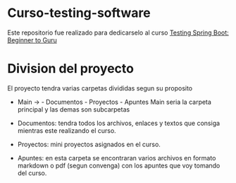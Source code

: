 # Curso-testing-software
Este repositorio fue realizado para dedicarselo al curso [Testing Spring Boot: Beginner to Guru](https://www.udemy.com/course/testing-spring-boot-beginner-to-guru/)

# Division del proyecto
El proyecto tendra varias carpetas divididas segun su proposito
- Main ->
        - Documentos
        - Proyectos
        - Apuntes
Main seria la carpeta principal y las demas son subcarpetas

- Documentos: tendra todos los archivos, enlaces y textos que consiga mientras este realizando el curso.
- Proyectos: mini proyectos asignados en el curso.
- Apuntes: en esta carpeta se encontraran varios archivos en formato markdown o pdf (segun convenga) con los apuntes que voy tomando del curso.

